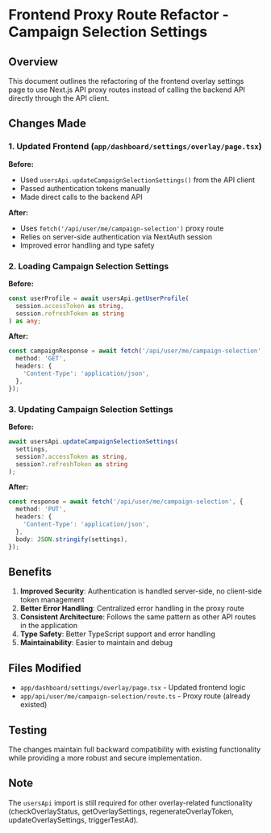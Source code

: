 # Frontend Proxy Route Refactor - Campaign Selection Settings

## Overview
This document outlines the refactoring of the frontend overlay settings page to use Next.js API proxy routes instead of calling the backend API directly through the API client.

## Changes Made

### 1. Updated Frontend (`app/dashboard/settings/overlay/page.tsx`)

**Before:**
- Used `usersApi.updateCampaignSelectionSettings()` from the API client
- Passed authentication tokens manually
- Made direct calls to the backend API

**After:**
- Uses `fetch('/api/user/me/campaign-selection')` proxy route
- Relies on server-side authentication via NextAuth session
- Improved error handling and type safety

### 2. Loading Campaign Selection Settings

**Before:**
```typescript
const userProfile = await usersApi.getUserProfile(
  session.accessToken as string,
  session.refreshToken as string
) as any;
```

**After:**
```typescript
const campaignResponse = await fetch('/api/user/me/campaign-selection', {
  method: 'GET',
  headers: {
    'Content-Type': 'application/json',
  },
});
```

### 3. Updating Campaign Selection Settings

**Before:**
```typescript
await usersApi.updateCampaignSelectionSettings(
  settings,
  session?.accessToken as string,
  session?.refreshToken as string
);
```

**After:**
```typescript
const response = await fetch('/api/user/me/campaign-selection', {
  method: 'PUT',
  headers: {
    'Content-Type': 'application/json',
  },
  body: JSON.stringify(settings),
});
```

## Benefits

1. **Improved Security**: Authentication is handled server-side, no client-side token management
2. **Better Error Handling**: Centralized error handling in the proxy route
3. **Consistent Architecture**: Follows the same pattern as other API routes in the application
4. **Type Safety**: Better TypeScript support and error handling
5. **Maintainability**: Easier to maintain and debug

## Files Modified

- `app/dashboard/settings/overlay/page.tsx` - Updated frontend logic
- `app/api/user/me/campaign-selection/route.ts` - Proxy route (already existed)

## Testing

The changes maintain full backward compatibility with existing functionality while providing a more robust and secure implementation.

## Note

The `usersApi` import is still required for other overlay-related functionality (checkOverlayStatus, getOverlaySettings, regenerateOverlayToken, updateOverlaySettings, triggerTestAd).

